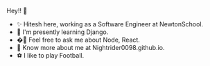 
Hey!! 👋
- ✨ Hitesh here, working as a Software Engineer at NewtonSchool.
- 🌱 I'm presently learning Django.
- �💬  Feel free to ask me about Node, React.
- 🍎 Know more about me at Nightrider0098.github.io.
- ⚽ I like to play Football.
